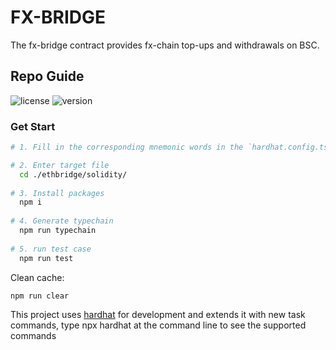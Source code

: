 # FX-BRIDGE
The fx-bridge contract provides fx-chain top-ups and withdrawals on BSC.

## Repo Guide

![license](https://img.shields.io/badge/license-MIT-brightgreen)
![version](https://img.shields.io/badge/version-v1.0.0-brightgreen)


### Get Start

```bash
# 1. Fill in the corresponding mnemonic words in the `hardhat.config.ts`

# 2. Enter target file
  cd ./ethbridge/solidity/
  
# 3. Install packages
  npm i
  
# 4. Generate typechain
  npm run typechain
  
# 5. run test case
  npm run test
```

Clean cache:
```bash
npm run clear
```

This project uses [hardhat](https://hardhat.org/) for development and extends it with new task commands, type npx hardhat at the command line to see the supported commands 